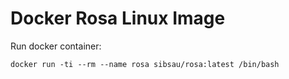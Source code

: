 # Docker Rosa Linux Image


Run docker container:

    docker run -ti --rm --name rosa sibsau/rosa:latest /bin/bash
